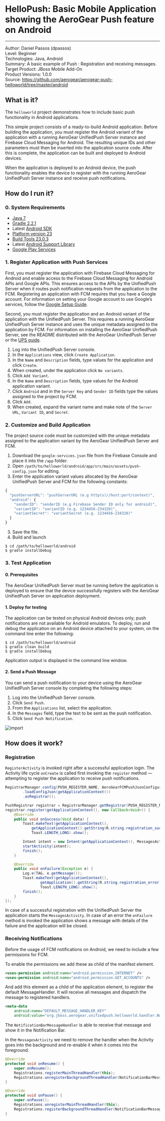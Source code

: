 # HelloPush: Basic Mobile Application showing the AeroGear Push feature on Android
---------
Author: Daniel Passos (dpassos)  
Level: Beginner  
Technologies: Java, Android  
Summary: A basic example of Push : Registration and receiving messages.  
Target Product: JBoss Mobile Add-On  
Product Versions: 1.0.0  
Source: https://github.com/aerogear/aerogear-push-helloworld/tree/master/android 

## What is it?
The ```helloworld``` project demonstrates how to include basic push functionality in Android applications.

This simple project consists of a ready-to-build Android application. Before building the application, you must register the Android variant of the application with a running AeroGear UnifiedPush Server instance and Firebase Cloud Messaging for Android. The resulting unique IDs and other parameters must then be inserted into the application source code. After this is complete, the application can be built and deployed to Android devices.

When the application is deployed to an Android device, the push functionality enables the device to register with the running AeroGear UnifiedPush Server instance and receive push notifications.

## How do I run it?

### 0. System Requirements
* [Java 7](http://www.oracle.com/technetwork/java/javase/downloads/index.html)
* [Gradle 2.2.1](https://www.gradle.org/downloads)
* Latest [Android SDK](https://developer.android.com/sdk/index.html)
* [Platform version 23](http://developer.android.com/tools/revisions/platforms.html)
* [Build Tools 23.0.3](https://developer.android.com/tools/revisions/build-tools.html)
* Latest [Android Support Library](http://developer.android.com/tools/support-library/index.html)
* [Google Play Services](http://developer.android.com/google/play-services/index.html)

### 1. Register Application with Push Services
First, you must register the application with Firebase Cloud Messaging for Android and enable access to the Firebase Cloud Messaging for Android APIs and Google APIs. This ensures access to the APIs by the UnifiedPush Server when it routes push notification requests from the application to the FCM. Registering an application with FCM requires that you have a Google account. For information on setting your Google account to use Google’s services, follow the [Google Setup Guide](https://aerogear.org/docs/unifiedpush/aerogear-push-android/guides/#google-setup).

Second, you must register the application and an Android variant of the application with the UnifiedPush Server. This requires a running AeroGear UnifiedPush Server instance and uses the unique metadata assigned to the application by FCM. For information on installing the AeroGear UnifiedPush Server, see the README distributed with the AeroGear UnifiedPush Server or the [UPS guide](https://aerogear.org/docs/unifiedpush/ups_userguide/index/).

1. Log into the UnifiedPush Server console.
2. In the ```Applications``` view, click ```Create Application```.
3. In the ```Name``` and ```Description``` fields, type values for the application and click ```Create```.
4. When created, under the application click ```No variants```.
5. Click ```Add Variant```.
6. In the ```Name``` and ```Description``` fields, type values for the Android application variant.
7. Click ```Android``` and in the ```Server Key``` and ```Sender ID``` fields type the values assigned to the project by FCM.
8. Click ```Add```.
9. When created, expand the variant name and make note of the ```Server URL```, ```Variant ID```, and ```Secret```.

### 2. Customize and Build Application
The project source code must be customized with the unique metadata assigned to the application variant by the AeroGear UnifiedPush Server and FCM.

1. Download the ```google-services.json``` file from the Firebase Console and place it into the ```/app``` folder.
2. Open ```/path/to/helloworld/android/app/src/main/assets/push-config.json``` for editing.
3. Enter the application variant values allocated by the AeroGear UnifiedPush Server and FCM for the following constants:
```js
{
  "pushServerURL": "pushServerURL (e.g http(s)//host:port/context)",
  "android": {
    "senderID": "senderID (e.g Firebase Sender ID only for android)",
    "variantID": "variantID (e.g. 1234456-234320)",
    "variantSecret": "variantSecret (e.g. 1234456-234320)"
  }
}
```
3. Save the file.
4. Build and launch
```shell
$ cd /path/to/helloworld/android
$ gradle installDebug
```

### 3. Test Application

#### 0. Prerequisites
The AeroGear UnifiedPush Server must be running before the application is deployed to ensure that the device successfully registers with the AeroGear UnifiedPush Server on application deployment.

#### 1. Deploy for testing
The application can be tested on physical Android devices only; push notifications are not available for Android emulators. To deploy, run and debug the application on an Android device attached to your system, on the command line enter the following:
```shell
$ cd /path/to/helloworld/android
$ gradle clean build
$ gradle installDebug
```

Application output is displayed in the command line window.

#### 2. Send a Push Message
You can send a push notification to your device using the AeroGear UnifiedPush Server console by completing the following steps:

1. Log into the UnifiedPush Server console.
2. Click ```Send Push```.
3. From the ```Applications``` list, select the application.
4. In the ```Messages``` field, type the text to be sent as the push notification.
5. Click ```Send Push Notification```.

![import](../cordova/doc/compose-message.png)

## How does it work?

### Registration

```RegisterActivity``` is invoked right after a successful application login. The Activity life cycle ```onCreate``` is called first invoking the ```register``` method — attempting to register the application to receive push notifications.

```java
RegistrarManager.config(PUSH_REGISTER_NAME, AeroGearFCMPushJsonConfiguration.class)
        .loadConfigJson(getApplicationContext())
        .asRegistrar();

PushRegistrar registrar = RegistrarManager.getRegistrar(PUSH_REGISTER_NAME);
registrar.register(getApplicationContext(), new Callback<Void>() {
    @Override
    public void onSuccess(Void data) {
        Toast.makeText(getApplicationContext(),
            getApplicationContext().getString(R.string.registration_successful),
            Toast.LENGTH_LONG).show();

        Intent intent = new Intent(getApplicationContext(), MessagesActivity.class);
        startActivity(intent);
        finish();
    }

    @Override
    public void onFailure(Exception e) {
        Log.e(TAG, e.getMessage());
        Toast.makeText(getApplicationContext(),
                getApplication().getString(R.string.registration_error),
                Toast.LENGTH_LONG).show();
        finish();
    }
});
```

In case of a successful registration with the UnifiedPush Server the application starts the `MessagesActivity`. In case of an error the `onFailure` method is invoked the application shows a message with details of the failure and the application will be closed.

### Receiving Notifications

Before the usage of FCM notifications on Android, we need to include a few permissions for FCM.

To enable the permissions we add these as child of the manifest element.

```xml
<uses-permission android:name="android.permission.INTERNET" />
<uses-permission android:name="android.permission.GET_ACCOUNTS" />
```

And add this element as a child of the application element, to register the default MessageHandler. It will receive all messages and dispatch the message to registered handlers.

```xml
<meta-data 
    android:name="DEFAULT_MESSAGE_HANDLER_KEY"
    android:value="org.jboss.aerogear.unifiedpush.helloworld.handler.NotificationBarMessageHandler" />
```

The ```NotificationBarMessageHandler``` is able to receive that message and show it in the Notification Bar.

In the ```MessagesActivity``` we need to remove the handler when the Activity goes into the background and re-enable it when it comes into the foreground.

```java
@Override
protected void onResume() {
    super.onResume();
    Registrations.registerMainThreadHandler(this);
    Registrations.unregisterBackgroundThreadHandler(NotificationBarMessageHandler.instance);
}

@Override
protected void onPause() {
    super.onPause();
    Registrations.unregisterMainThreadHandler(this);
    Registrations.registerBackgroundThreadHandler(NotificationBarMessageHandler.instance);
}
```

